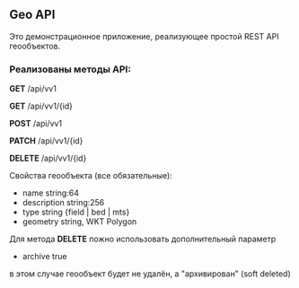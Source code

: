 ## Geo API

Это демонстрационное приложение, реализующее простой REST API геообъектов.

### Реализованы методы API:

**GET** /api/vv1

**GET** /api/vv1/{id}

**POST** /api/vv1

**PATCH** /api/vv1/{id}

**DELETE** /api/vv1/{id}

Свойства геообъекта (все обязательные):
- name string:64
- description string:256
- type string {field | bed | mts}
- geometry string, WKT Polygon

Для метода **DELETE** пожно использовать дополнительный параметр
- archive true

в этом случае геообъект будет не удалён, а "архивирован" (soft deleted)
